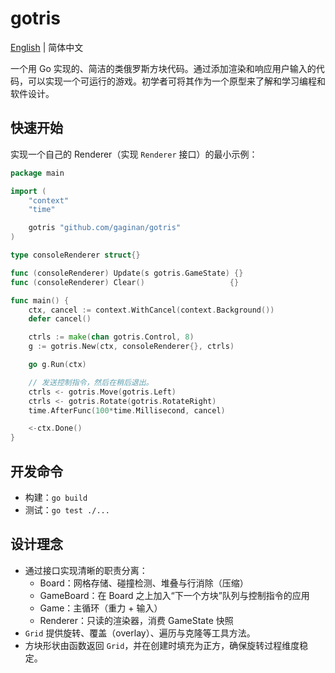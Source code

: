 # gotris


[English](./README.md) | 简体中文

一个用 Go 实现的、简洁的类俄罗斯方块代码。通过添加渲染和响应用户输入的代码，可以实现一个可运行的游戏。初学者可将其作为一个原型来了解和学习编程和软件设计。

## 快速开始

实现一个自己的 Renderer（实现 `Renderer` 接口）的最小示例：

```go
package main

import (
    "context"
    "time"

    gotris "github.com/gaginan/gotris"
)

type consoleRenderer struct{}

func (consoleRenderer) Update(s gotris.GameState) {}
func (consoleRenderer) Clear()                   {}

func main() {
    ctx, cancel := context.WithCancel(context.Background())
    defer cancel()

    ctrls := make(chan gotris.Control, 8)
    g := gotris.New(ctx, consoleRenderer{}, ctrls)

    go g.Run(ctx)

    // 发送控制指令，然后在稍后退出。
    ctrls <- gotris.Move(gotris.Left)
    ctrls <- gotris.Rotate(gotris.RotateRight)
    time.AfterFunc(100*time.Millisecond, cancel)

    <-ctx.Done()
}
```

## 开发命令

- 构建：`go build`
- 测试：`go test ./...`

## 设计理念

- 通过接口实现清晰的职责分离：
  - Board：网格存储、碰撞检测、堆叠与行消除（压缩）
  - GameBoard：在 Board 之上加入“下一个方块”队列与控制指令的应用
  - Game：主循环（重力 + 输入）
  - Renderer：只读的渲染器，消费 GameState 快照
- `Grid` 提供旋转、覆盖（overlay）、遍历与克隆等工具方法。
- 方块形状由函数返回 `Grid`，并在创建时填充为正方，确保旋转过程维度稳定。
